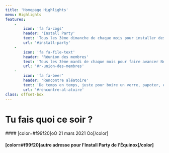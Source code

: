 ```yaml
---
title: 'Homepage Highlights'
menu: Highlights
features:
    -
        icon: 'fa fa-cogs'
        header: 'Install Party'
        text: 'Tous les 3ème dimanche de chaque mois pour installer des trucs et bidouiller.'
        url: '#install-party'
    -
        icon: 'fa fa-file-text'
        header: 'Réunion des membres'
        text: 'Tous les 3ème mardi de chaque mois pour faire avancer Neutrinet asbl.'
        url: '#r-union-des-membres'
    -
        icon: 'fa fa-beer'
        header: 'Rencontre aléatoire'
        text: 'De temps en temps, juste pour boire un verre, papoter, etc.'
        url: '#rencontre-al-atoire'
class: offset-box
---
```


# Tu fais quoi ce soir ?

#### [color=#f99f20]oO 21 mars 2021 Oo[/color]
#### [color=#f99f20]autre adresse pour l'Install Party de l'Équinox[/color]